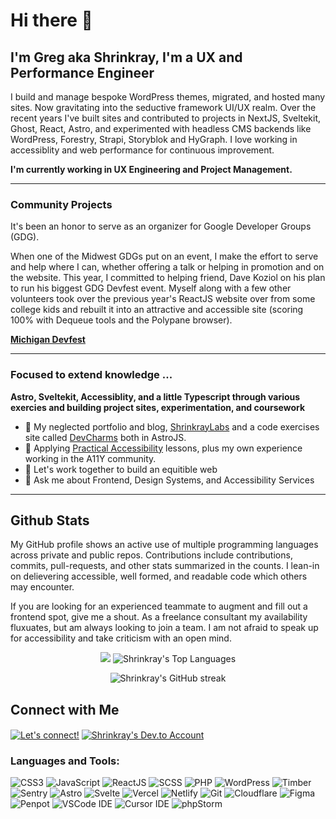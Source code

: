 # Hi there 👋

## I'm Greg aka Shrinkray, I'm a UX and Performance Engineer

I build and manage bespoke WordPress themes, migrated, and hosted many sites. Now gravitating into the seductive framework UI/UX realm. Over the recent years I've built sites and contributed to projects in NextJS, Sveltekit, Ghost, React, Astro, and experimented with headless CMS backends like WordPress, Forestry, Strapi, Storyblok and HyGraph. I love working in accessiblity and web performance for continuous improvement. 

**I'm currently working in UX Engineering and Project Management.** 

***

### Community Projects


It's been an honor to serve as an organizer for Google Developer Groups (GDG).

When one of the Midwest GDGs put on an event, I make the effort to serve and help where I can, whether offering a talk or helping in promotion and on the website. This year, I committed to helping friend, Dave Koziol on his plan to run his biggest GDG Devfest event. Myself along with a few other volunteers took over the previous year's ReactJS website over from some college kids and rebuilt it into an attractive and accessible site (scoring 100% with Dequeue tools and the Polypane browser).

  **[Michigan Devfest](https://midevfest.com)**

***

### Focused to extend knowledge ...

**Astro, Sveltekit, Accessiblity, and a little Typescript through various exercies and building project sites, experimentation, and coursework**

- 🔭 My neglected portfolio and blog, [ShrinkrayLabs](https://www.shrinkraylabs.com/) and a code exercises site called [DevCharms](https://www.devcharms.com) both in AstroJS. 
- 🌱 Applying [Practical Accessibility](https://practical-accessibility.today/) lessons, plus my own experience working in the A11Y community. 
- 👯 Let's work together to build an equitible web
- 💬 Ask me about Frontend, Design Systems, and Accessibility Services

***

## Github Stats 
<p>My GitHub profile shows an active use of multiple programming languages across private and public repos. Contributions include contributions, commits, pull-requests, and other stats summarized in the counts. I lean-in on delievering accessible, well formed, and readable code which others may encounter. </p><p>If you are looking for an experienced teammate to augment and fill out a frontend spot, give me a shout. As a freelance consultant my availability fluxuates, but am always looking to join a team. I am not afraid to speak up for accessibility and take criticism with an open mind. </p>

<p align="center">
     <img src="https://github-readme-stats.vercel.app/api?username=shrinkray&hide=stars&show_icons=true&theme=synthwave">
 <img src="https://github-readme-stats.vercel.app/api/top-langs/?username=shrinkray&layout=donut&theme=synthwave" alt="Shrinkray's Top Languages" />
     
   </p>

  <p align="center">
    <img src="https://github-readme-streak-stats.herokuapp.com/?user=shrinkray&theme=synthwave" alt="Shrinkray's GitHub streak" />
   <!-- 
    <img src="https://wakatime.com/share/@Shrinkray/55fdfac9-49e8-4569-b266-a7747d912982.svg" height="400" >
    <img src="https://wakatime.com/share/@Shrinkray/55fdfac9-49e8-4569-b266-a7747d912982.svg" height="400" >
   -->
   </p>
   <p align="center">
    
   
   </p>
   


## Connect with Me

<p align="left">
<a href="https://www.linkedin.com/in/gregraymiller/" target="blank"><img align="center" src="https://img.shields.io/badge/LinkedIn-21759B.svg?style=for-the-badge&logo=LinkedIn&logoColor=white" alt="Let's connect!" /></a>
<a href="https://dev.to/shrinkray" target="blank"><img align="center" src="https://img.shields.io/badge/dev.to-FF5D01.svg?style=for-the-badge&logo=devdotto&logoColor=white" alt="Shrinkray's Dev.to Account"/></a>
</p>

### Languages and Tools:

<p>
  
  <img src="https://img.shields.io/badge/CSS-239120?&style=for-the-badge&logo=css3&logoColor=white" alt="CSS3">
  <img src="https://img.shields.io/badge/JavaScript-F7DF1E?style=for-the-badge&logo=javascript&logoColor=black" alt="JavaScript">
   <img src="https://img.shields.io/badge/React-FF5D01.svg?style=for-the-badge&logo=react&logoColor=black" alt="ReactJS">
  <img src="https://img.shields.io/badge/Sass-CC6699?style=for-the-badge&logo=sass&logoColor=white" alt="SCSS">
  <img src="https://img.shields.io/badge/PHP-777BB4?style=for-the-badge&logo=php&logoColor=white" alt="PHP">
  <img src="https://img.shields.io/badge/Wordpress-21759B?style=for-the-badge&logo=wordpress&logoColor=white" alt="WordPress">
  <img src="https://img.shields.io/badge/Timber-green?style=for-the-badge&logo=symphony&logoColor=white" alt="Timber">
  <img src="https://img.shields.io/badge/Sentry-362d59?style=for-the-badge&logo=sentry&logoColor=white" alt="Sentry">
  <img src="https://img.shields.io/badge/Astro-FF5D01.svg?style=for-the-badge&logo=astro&logoColor=white" alt="Astro">
  <img src="https://img.shields.io/badge/Svelte-4A4A55?style=for-the-badge&logo=svelte&logoColor=FF3E00" alt="Svelte">
  <img src="https://img.shields.io/badge/Vercel-000000?style=for-the-badge&logo=vercel&logoColor=white" alt="Vercel">
  <img src="https://img.shields.io/badge/Netlify-006866?style=for-the-badge&logo=netlify&logoColor=white" alt="Netlify">
  <img src="https://img.shields.io/badge/GIT-E44C30?style=for-the-badge&logo=git&logoColor=white" alt="Git">
  <img src="https://img.shields.io/badge/Cloudflare-F38020?style=for-the-badge&logo=Cloudflare&logoColor=white" alt="Cloudflare">
  <img src="https://img.shields.io/badge/Figma-FF0000?style=for-the-badge&logo=figma&logoColor=white" alt="Figma">
  <img src="https://img.shields.io/badge/Penpot-FFFFFF?style=for-the-badge&logo=penpot&logoColor=black" alt="Penpot">
  <img src="https://img.shields.io/badge/VScode-362d59?style=for-the-badge&logo=vscode&logoColor=white" alt="VSCode IDE">
  <img src="https://img.shields.io/badge/Cursor-47b41f?style=for-the-badge&logo=cursor&logoColor=white" alt="Cursor IDE">
  <img src="http://img.shields.io/badge/-PHPStorm-181717?style=for-the-badge&logo=phpstorm&logoColor=white" alt="phpStorm">
  
  




